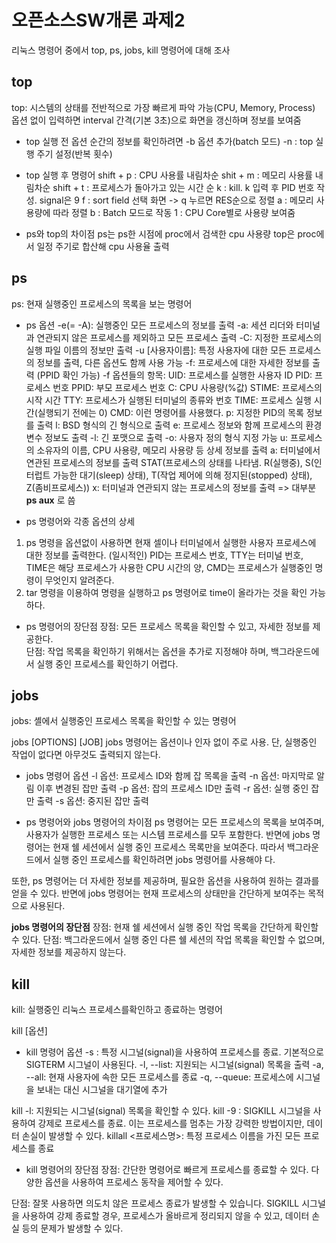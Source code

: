 # 오픈소스SW개론 과제2
리눅스 명령어 중에서 top, ps, jobs, kill 명령어에 대해 조사

top
-------------
top: 시스템의 상태를 전반적으로 가장 빠르게 파악 가능(CPU, Memory, Process)   
옵션 없이 입력하면 interval 간격(기본 3초)으로 화면을 갱신하며 정보를 보여줌

* top 실행 전 옵션
순간의 정보를 확인하려면 -b 옵션 추가(batch 모드)
-n : top 실행 주기 설정(반복 횟수)

* top 실행 후 명령어
shift + p : CPU 사용률 내림차순
shit + m : 메모리 사용률 내림차순
shift + t : 프로세스가 돌아가고 있는 시간 순
k : kill. k 입력 후 PID 번호 작성. signal은 9
f : sort field 선택 화면 -> q 누르면 RES순으로 정렬
a : 메모리 사용량에 따라 정렬
b : Batch 모드로 작동
1 : CPU Core별로 사용량 보여줌

* ps와 top의 차이점
ps는 ps한 시점에 proc에서 검색한 cpu 사용량
top은 proc에서 일정 주기로 합산해 cpu 사용율 출력

ps
-------------
ps: 현재 실행중인 프로세스의 목록을 보는 명령어

* ps 옵션
-e(= -A): 실행중인 모든 프로세스의 정보를 출력
-a: 세션 리더와 터미널과 연관되지 않은 프로세스를 제외하고 모든 프로세스 출력
-C: 지정한 프로세스의 실행 파일 이름의 정보만 출력
-u [사용자이름]: 특정 사용자에 대한 모든 프로세스의 정보를 출력, 다른 옵션도 함께 사용 가능
-f: 프로세스에 대한 자세한 정보를 출력 (PPID 확인 가능)
   -f 옵션들의 항목:
    UID: 프로세스를 실행한 사용자 ID
    PID: 프로세스 번호
    PPID: 부모 프로세스 번호
    C: CPU 사용량(%값)
    STIME: 프로세스의 시작 시간
    TTY: 프로세스가 실행된 터미널의 종류와 번호
    TIME: 프로세스 실행 시간(실행되기 전에는 0)
    CMD: 이런 명령어를 사용했다.
p: 지정한 PID의 목록 정보를 출력
l: BSD 형식의 긴 형식으로 출력
e: 프로세스 정보와 함께 프로세스의 환경변수 정보도 출력
-l: 긴 포맷으로 출력
-o: 사용자 정의 형식 지정 가능
u: 프로세스의 소유자의 이름, CPU 사용량, 메모리 사용량 등 상세 정보를 출력
a: 터미널에서 연관된 프로세스의 정보를 출력
   STAT(프로세스의 상태를 나타냄. R(실행중), S(인터럽트 가능한 대기(sleep) 상태), T(작업 제어에 의해 정지된(stopped) 상태), Z(좀비프로세스))
x: 터미널과 연관되지 않는 프로세스의 정보를 출력
=> 대부분 **ps aux** 로 씀

* ps 명령어와 각종 옵션의 상세
1. ps 명령을 옵션없이 사용하면 현재 셀이나 터미널에서 실행한 사용자 프로세스에 대한 정보를 출력한다. (일시적인) PID는 프로세스 번호, TTY는 터미널 번호, TIME은 해당 프로세스가 사용한 CPU 시간의 양, CMD는 프로세스가 실행중인 명령이 무엇인지 알려준다.
2. tar 명령을 이용하여 명령을 실행하고 ps 명령어로 time이 올라가는 것을 확인 가능하다.

* ps 명령어의 장단점
장점: 모든 프로세스 목록을 확인할 수 있고, 자세한 정보를 제공한다.   
단점: 작업 목록을 확인하기 위해서는 옵션을 추가로 지정해야 하며, 백그라운드에서 실행 중인 프로세스를 확인하기 어렵다.

jobs
-------------
jobs: 셸에서 실행중인 프로세스 목록을 확인할 수 있는 명령어

jobs [OPTIONS] [JOB]
jobs 명령어는 옵션이나 인자 없이 주로 사용. 단, 실행중인 작업이 없다면 아무것도 출력되지 않는다.

* jobs 명령어 옵션
-l 옵션: 프로세스 ID와 함께 잡 목록을 출력
-n 옵션: 마지막로 알림 이후 변경된 잡만 출력
-p 옵션: 잡의 프로세스 ID만 출력
-r 옵션: 실행 중인 잡만 출력
-s 옵션: 중지된 잡만 출력

* ps 명령어와 jobs 명령어의 차이점
ps 명령어는 모든 프로세스의 목록을 보여주며, 사용자가 실행한 프로세스 또는 시스템 프로세스를 모두 포함한다. 반면에 jobs 명령어는 현재 쉘 세션에서 실행 중인 프로세스 목록만을 보여준다. 따라서 백그라운드에서 실행 중인 프로세스를 확인하려면 jobs 명령어를 사용해야 다.

또한, ps 명령어는 더 자세한 정보를 제공하며, 필요한 옵션을 사용하여 원하는 결과를 얻을 수 있다. 반면에 jobs 명령어는 현재 프로세스의 상태만을 간단하게 보여주는 목적으로 사용된다.

**jobs 명령어의 장단점**
장점: 현재 쉘 세션에서 실행 중인 작업 목록을 간단하게 확인할 수 있다.
단점: 백그라운드에서 실행 중인 다른 쉘 세션의 작업 목록을 확인할 수 없으며, 자세한 정보를 제공하지 않는다.

kill
-------------
kill: 실행중인 리눅스 프로세스를확인하고 종료하는 명령어 

kill [옵션] <PID>

* kill 명령어 옵션
-s <signal>: 특정 시그널(signal)을 사용하여 프로세스를 종료. 기본적으로 SIGTERM 시그널이 사용된다.
-l, --list: 지원되는 시그널(signal) 목록을 출력
-a, --all: 현재 사용자에 속한 모든 프로세스를 종료
-q, --queue: 프로세스에 시그널을 보내는 대신 시그널을 대기열에 추가

kill -l: 지원되는 시그널(signal) 목록을 확인할 수 있다.
kill -9 <PID>: SIGKILL 시그널을 사용하여 강제로 프로세스를 종료. 이는 프로세스를 멈추는 가장 강력한 방법이지만, 데이터 손실이 발생할 수 있다.
killall <프로세스명>: 특정 프로세스 이름을 가진 모든 프로세스를 종료

* kill 명령어의 장단점
장점: 간단한 명령어로 빠르게 프로세스를 종료할 수 있다.
      다양한 옵션을 사용하여 프로세스 동작을 제어할 수 있다.

단점: 잘못 사용하면 의도치 않은 프로세스 종료가 발생할 수 있습니다. 
      SIGKILL 시그널을 사용하여 강제 종료할 경우, 프로세스가 올바르게 정리되지 않을 수 있고, 데이터 손실 등의 문제가 발생할 수 있다.
